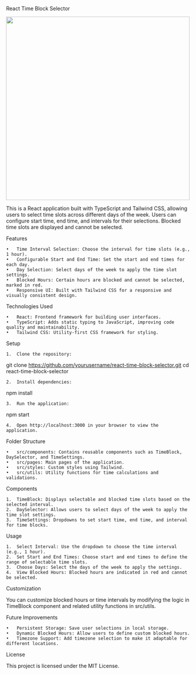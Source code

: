 React Time Block Selector

<img src="https://ibb.co/BqpwT8S" width="500">

This is a React application built with TypeScript and Tailwind CSS, allowing users to select time slots across different days of the week. Users can configure start time, end time, and intervals for their selections. Blocked time slots are displayed and cannot be selected.

Features

	•	Time Interval Selection: Choose the interval for time slots (e.g., 1 hour).
	•	Configurable Start and End Time: Set the start and end times for each day.
	•	Day Selection: Select days of the week to apply the time slot settings.
	•	Blocked Hours: Certain hours are blocked and cannot be selected, marked in red.
	•	Responsive UI: Built with Tailwind CSS for a responsive and visually consistent design.

Technologies Used

	•	React: Frontend framework for building user interfaces.
	•	TypeScript: Adds static typing to JavaScript, improving code quality and maintainability.
	•	Tailwind CSS: Utility-first CSS framework for styling.

Setup

	1.	Clone the repository:

git clone https://github.com/yourusername/react-time-block-selector.git
cd react-time-block-selector


	2.	Install dependencies:

npm install


	3.	Run the application:

npm start


	4.	Open http://localhost:3000 in your browser to view the application.

Folder Structure

	•	src/components: Contains reusable components such as TimeBlock, DaySelector, and TimeSettings.
	•	src/pages: Main pages of the application.
	•	src/styles: Custom styles using Tailwind.
	•	src/utils: Utility functions for time calculations and validations.

Components

	1.	TimeBlock: Displays selectable and blocked time slots based on the selected interval.
	2.	DaySelector: Allows users to select days of the week to apply the time slot settings.
	3.	TimeSettings: Dropdowns to set start time, end time, and interval for time blocks.

Usage

	1.	Select Interval: Use the dropdown to choose the time interval (e.g., 1 hour).
	2.	Set Start and End Times: Choose start and end times to define the range of selectable time slots.
	3.	Choose Days: Select the days of the week to apply the settings.
	4.	View Blocked Hours: Blocked hours are indicated in red and cannot be selected.

Customization

You can customize blocked hours or time intervals by modifying the logic in TimeBlock component and related utility functions in src/utils.

Future Improvements

	•	Persistent Storage: Save user selections in local storage.
	•	Dynamic Blocked Hours: Allow users to define custom blocked hours.
	•	Timezone Support: Add timezone selection to make it adaptable for different locations.

License

This project is licensed under the MIT License.